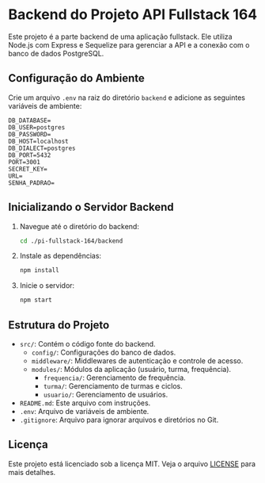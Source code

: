 # Backend do Projeto API Fullstack 164

Este projeto é a parte backend de uma aplicação fullstack. Ele utiliza Node.js com Express e Sequelize para gerenciar a API e a conexão com o banco de dados PostgreSQL.

## Configuração do Ambiente

Crie um arquivo `.env` na raiz do diretório `backend` e adicione as seguintes variáveis de ambiente:

```env
DB_DATABASE=
DB_USER=postgres
DB_PASSWORD=
DB_HOST=localhost
DB_DIALECT=postgres
DB_PORT=5432
PORT=3001
SECRET_KEY=
URL=
SENHA_PADRAO=
```

## Inicializando o Servidor Backend

1. Navegue até o diretório do backend:
    ```sh
    cd ./pi-fullstack-164/backend
    ```

2. Instale as dependências:
    ```sh
    npm install
    ```

3. Inicie o servidor:
    ```sh
    npm start
    ```

## Estrutura do Projeto

- `src/`: Contém o código fonte do backend.
  - `config/`: Configurações do banco de dados.
  - `middleware/`: Middlewares de autenticação e controle de acesso.
  - `modules/`: Módulos da aplicação (usuário, turma, frequência).
    - `frequencia/`: Gerenciamento de frequência.
    - `turma/`: Gerenciamento de turmas e ciclos.
    - `usuario/`: Gerenciamento de usuários.
- `README.md`: Este arquivo com instruções.
- `.env`: Arquivo de variáveis de ambiente.
- `.gitignore`: Arquivo para ignorar arquivos e diretórios no Git.

## Licença

Este projeto está licenciado sob a licença MIT. Veja o arquivo [LICENSE](../LICENSE) para mais detalhes.





















































